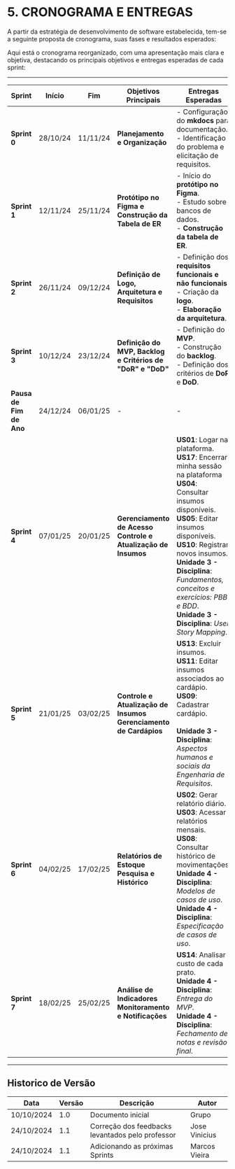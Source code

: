 # **5. CRONOGRAMA E ENTREGAS**

A partir da estratégia de desenvolvimento de software estabelecida, tem-se a seguinte proposta de cronograma, suas fases e resultados esperados:

Aqui está o cronograma reorganizado, com uma apresentação mais clara e objetiva, destacando os principais objetivos e entregas esperadas de cada sprint:

---

| **Sprint**          | **Início** | **Fim**     | **Objetivos Principais**                                                                                                                                                                  | **Entregas Esperadas**                                                                                                  |
|---------------------|------------|-------------|-------------------------------------------------------------------------------------------------------------------------------------------------------------------------------------------|-------------------------------------------------------------------------------------------------------------------------|
| **Sprint 0**        | 28/10/24   | 11/11/24    | **Planejamento e Organização**                                                                                                                                                            | - Configuração do **mkdocs** para documentação.<br> - Identificação do problema e elicitação de requisitos.              |
| **Sprint 1**        | 12/11/24   | 25/11/24    | **Protótipo no Figma e Construção da Tabela de ER**                                                                                                                                        | - Início do **protótipo no Figma**.<br> - Estudo sobre bancos de dados.<br> - **Construção da tabela de ER**.            |
| **Sprint 2**        | 26/11/24   | 09/12/24    | **Definição de Logo, Arquitetura e Requisitos**                                                                                                                                           | - Definição dos **requisitos funcionais e não funcionais**.<br> - Criação da **logo**.<br> - **Elaboração da arquitetura**. |
| **Sprint 3**        | 10/12/24   | 23/12/24    | **Definição do MVP, Backlog e Critérios de "DoR" e "DoD"**                                                                                                                                | - Definição do **MVP**.<br> - Construção do **backlog**.<br> - Definição dos critérios de **DoR** e **DoD**.              |
| **Pausa de Fim de Ano** | 24/12/24  | 06/01/25    | -                                                                                                                                                                                         | -                                                                                                                       |
| **Sprint 4**        | 07/01/25   | 20/01/25    | **Gerenciamento de Acesso**<br> **Controle e Atualização de Insumos**                                                                                                                      | **US01**: Logar na plataforma.<br> **US17**: Encerrar minha sessão na plataforma<br>**US04**: Consultar insumos disponíveis.<br> **US05**: Editar insumos disponíveis.<br> **US10**: Registrar novos insumos.<br> **Unidade 3 - Disciplina**: *Fundamentos, conceitos e exercícios: PBB e BDD*.<br> **Unidade 3 - Disciplina**: *User Story Mapping*.  |
| **Sprint 5**        | 21/01/25   | 03/02/25    | **Controle e Atualização de Insumos**<br> **Gerenciamento de Cardápios**                                                                                                                   | **US13**: Excluir insumos.<br> **US11**: Editar insumos associados ao cardápio.<br> **US09**: Cadastrar cardápio.<br> <br> **Unidade 3 - Disciplina**: *Aspectos humanos e sociais da Engenharia de Requisitos*. |
| **Sprint 6**        | 04/02/25   | 17/02/25    | **Relatórios de Estoque**<br> **Pesquisa e Histórico**                                                                                                                                    | **US02**: Gerar relatório diário.<br> **US03**: Acessar relatórios mensais.<br> **US08**: Consultar histórico de movimentações.<br> **Unidade 4 - Disciplina**: *Modelos de casos de uso*.<br> **Unidade 4 - Disciplina**: *Especificação de casos de uso*. |
| **Sprint 7**        | 18/02/25   | 25/02/25    | **Análise de Indicadores**<br> **Monitoramento e Notificações**                                                                                                                           | **US14**: Analisar custo de cada prato.<br> **Unidade 4 - Disciplina**: *Entrega do MVP*.<br> **Unidade 4 - Disciplina**: *Fechamento de notas e revisão final*. |

---

## Historico de Versão

| Data       | Versão | Descrição                                             | Autor      |
|------------|--------|-------------------------------------------------------|------------|
| 10/10/2024 | 1.0    | Documento inicial  | Grupo    |
| 24/10/2024 | 1.1    | Correção dos feedbacks levantados pelo professor  |   Jose Vinicius     |
| 24/10/2024 | 1.1    | Adicionando as próximas Sprints  |   Marcos Vieira     |
